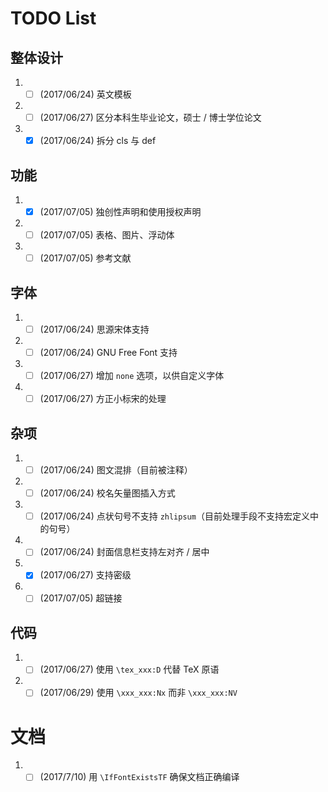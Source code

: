 # TODO List

## 整体设计
1. - [ ] (2017/06/24) 英文模板

2. - [ ] (2017/06/27) 区分本科生毕业论文，硕士 / 博士学位论文

3. - [x] (2017/06/24) 拆分 cls 与 def

## 功能
1. - [x] (2017/07/05) 独创性声明和使用授权声明

2. - [ ] (2017/07/05) 表格、图片、浮动体

3. - [ ] (2017/07/05) 参考文献

## 字体
1. - [ ] (2017/06/24) 思源宋体支持

2. - [ ] (2017/06/24) GNU Free Font 支持

3. - [ ] (2017/06/27) 增加 `none` 选项，以供自定义字体

4. - [ ] (2017/06/27) 方正小标宋的处理

## 杂项
1. - [ ] (2017/06/24) 图文混排（目前被注释）

2. - [ ] (2017/06/24) 校名矢量图插入方式

3. - [ ] (2017/06/24) 点状句号不支持 `zhlipsum`（目前处理手段不支持宏定义中的句号）

4. - [ ] (2017/06/24) 封面信息栏支持左对齐 / 居中

5. - [x] (2017/06/27) 支持密级

6. - [ ] (2017/07/05) 超链接

## 代码
1. - [ ] (2017/06/27) 使用 `\tex_xxx:D` 代替 TeX 原语

2. - [ ] (2017/06/29) 使用 `\xxx_xxx:Nx` 而非 `\xxx_xxx:NV`

# 文档
1. - [ ] (2017/7/10) 用 `\IfFontExistsTF` 确保文档正确编译
